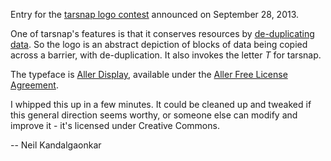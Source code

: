 Entry for the [tarsnap logo contest](http://mail.tarsnap.com/tarsnap-users/msg00678.html) announced on
September 28, 2013.

One of tarsnap's features is that it conserves resources by [de-duplicating data](https://www.tarsnap.com/efficiency.html). 
So the logo is an abstract depiction of blocks of data being copied across a barrier, 
with de-duplication. It also invokes the letter *T* for tarsnap.

The typeface is [Aller Display](http://www.daltonmaag.com/AllerFreeLicenceAgreement.pdf), 
available under the [Aller Free License Agreement](http://www.daltonmaag.com/AllerFreeLicenceAgreement.pdf).

I whipped this up in a few minutes. It could be cleaned up and tweaked if this general direction seems worthy, or
someone else can modify and improve it - it's licensed under Creative Commons.

-- Neil Kandalgaonkar



